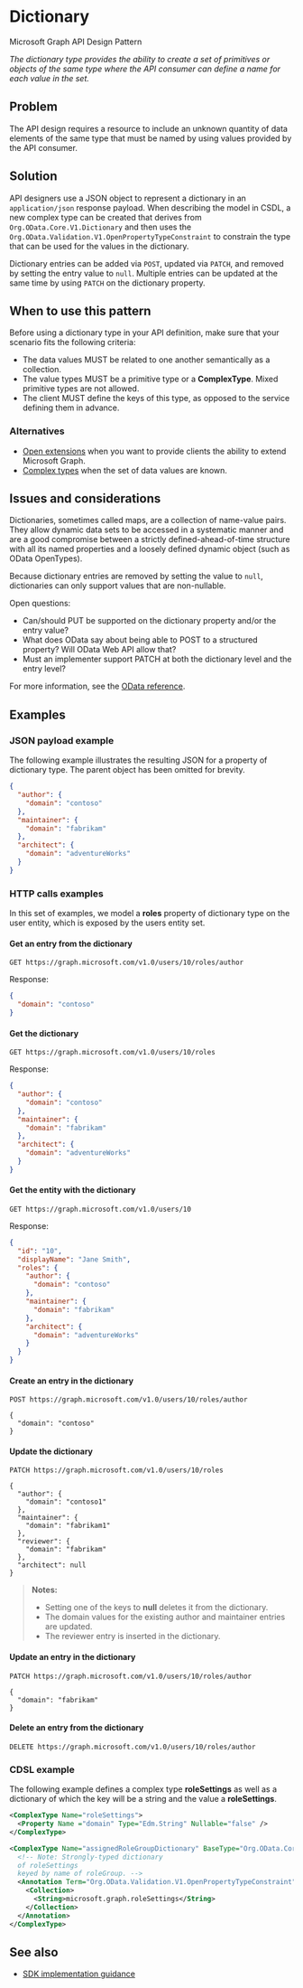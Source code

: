# Dictionary

Microsoft Graph API Design Pattern

*The dictionary type provides the ability to create a set of primitives or objects of the same type where the API consumer can define a name for each value in the set.*

## Problem

The API design requires a resource to include an unknown quantity of data elements of the same type that must be named by using values provided by the API consumer.

## Solution

API designers use a JSON object to represent a dictionary in an `application/json` response payload. When describing the model in CSDL, a new complex type can be created that derives from `Org.OData.Core.V1.Dictionary` and then uses the `Org.OData.Validation.V1.OpenPropertyTypeConstraint` to constrain the type that can be used for the values in the dictionary.

Dictionary entries can be added via `POST`, updated via `PATCH`, and removed by setting the entry value to `null`. Multiple entries can be updated at the same time by using `PATCH` on the dictionary property.

## When to use this pattern

Before using a dictionary type in your API definition, make sure that your scenario fits the following criteria:

- The data values MUST be related to one another semantically as a collection.
- The value types MUST be a primitive type or a **ComplexType**. Mixed primitive types are not allowed.
- The client MUST define the keys of this type, as opposed to the service defining them in advance.

### Alternatives

- [Open extensions](https://docs.microsoft.com/graph/extensibility-open-users) when you want to provide clients the ability to extend Microsoft Graph.
- [Complex types](https://docs.microsoft.com/odata/webapi/complextypewithnavigationproperty) when the set of data values are known.

## Issues and considerations

Dictionaries, sometimes called maps, are a collection of name-value pairs. They allow dynamic data sets to be accessed in a systematic manner and are a good compromise between a strictly defined-ahead-of-time structure with all its named properties and a loosely defined dynamic object (such as OData OpenTypes).

Because dictionary entries are removed by setting the value to `null`, dictionaries can only support values that are non-nullable.

Open questions:

- Can/should PUT be supported on the dictionary property and/or the entry value?
- What does OData say about being able to POST to a structured property? Will OData Web API allow that?
- Must an implementer support PATCH at both the dictionary level and the entry level?

For more information, see the [OData reference](https://github.com/oasis-tcs/odata-vocabularies/blob/master/vocabularies/Org.OData.Core.V1.md#dictionary).

## Examples

### JSON payload example

The following example illustrates the resulting JSON for a property of dictionary type. The parent object has been omitted for brevity.

```json
{
  "author": {
    "domain": "contoso"
  },
  "maintainer": {
    "domain": "fabrikam"
  },
  "architect": {
    "domain": "adventureWorks"
  }
}
```

### HTTP calls examples

In this set of examples, we model a **roles** property of dictionary type on the user entity, which is exposed by the users entity set.

#### Get an entry from the dictionary

```HTTP
GET https://graph.microsoft.com/v1.0/users/10/roles/author
```

Response:

```json
{
  "domain": "contoso"
}
```

#### Get the dictionary

```HTTP
GET https://graph.microsoft.com/v1.0/users/10/roles
```

Response:

```json
{
  "author": {
    "domain": "contoso"
  },
  "maintainer": {
    "domain": "fabrikam"
  },
  "architect": {
    "domain": "adventureWorks"
  }
}
```

#### Get the entity with the dictionary

```HTTP
GET https://graph.microsoft.com/v1.0/users/10
```

Response:

```json
{
  "id": "10",
  "displayName": "Jane Smith",
  "roles": {
    "author": {
      "domain": "contoso"
    },
    "maintainer": {
      "domain": "fabrikam"
    },
    "architect": {
      "domain": "adventureWorks"
    }
  }
}
```

#### Create an entry in the dictionary

```HTTP
POST https://graph.microsoft.com/v1.0/users/10/roles/author

{
  "domain": "contoso"
}
```

#### Update the dictionary

```HTTP
PATCH https://graph.microsoft.com/v1.0/users/10/roles

{
  "author": {
    "domain": "contoso1"
  },
  "maintainer": {
    "domain": "fabrikam1"
  },
  "reviewer": {
    "domain": "fabrikam"
  },
  "architect": null
}
```

> **Notes:**
>
> - Setting one of the keys to **null** deletes it from the dictionary.
> - The domain values for the existing author and maintainer entries are updated.
> - The reviewer entry is inserted in the dictionary.

#### Update an entry in the dictionary

```HTTP
PATCH https://graph.microsoft.com/v1.0/users/10/roles/author

{
  "domain": "fabrikam"
}
```

#### Delete an entry from the dictionary

```HTTP
DELETE https://graph.microsoft.com/v1.0/users/10/roles/author
```

### CDSL example

The following example defines a complex type **roleSettings** as well as a dictionary of which the key will be a string and the value a **roleSettings**.

```xml
<ComplexType Name="roleSettings">
  <Property Name ="domain" Type="Edm.String" Nullable="false" />
</ComplexType>

<ComplexType Name="assignedRoleGroupDictionary" BaseType="Org.OData.Core.V1.Dictionary">
  <!-- Note: Strongly-typed dictionary
  of roleSettings
  keyed by name of roleGroup. -->
  <Annotation Term="Org.OData.Validation.V1.OpenPropertyTypeConstraint">
    <Collection>
      <String>microsoft.graph.roleSettings</String>
    </Collection>
  </Annotation>
</ComplexType>
```

## See also

- [SDK implementation guidance](./dictionary-client-guidance.md)
